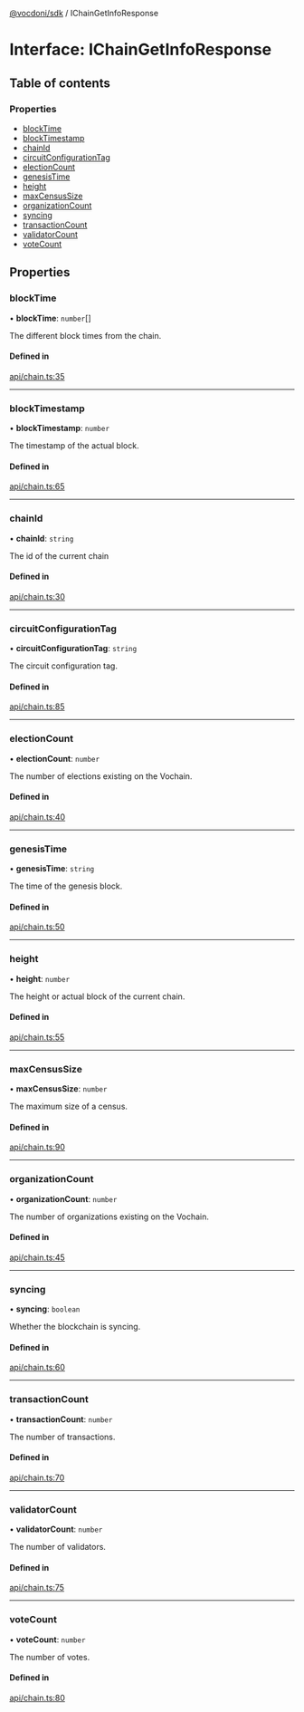 [@vocdoni/sdk](/sdk) / IChainGetInfoResponse

# Interface: IChainGetInfoResponse

## Table of contents

### Properties

- [blockTime](IChainGetInfoResponse#blocktime)
- [blockTimestamp](IChainGetInfoResponse#blocktimestamp)
- [chainId](IChainGetInfoResponse#chainid)
- [circuitConfigurationTag](IChainGetInfoResponse#circuitconfigurationtag)
- [electionCount](IChainGetInfoResponse#electioncount)
- [genesisTime](IChainGetInfoResponse#genesistime)
- [height](IChainGetInfoResponse#height)
- [maxCensusSize](IChainGetInfoResponse#maxcensussize)
- [organizationCount](IChainGetInfoResponse#organizationcount)
- [syncing](IChainGetInfoResponse#syncing)
- [transactionCount](IChainGetInfoResponse#transactioncount)
- [validatorCount](IChainGetInfoResponse#validatorcount)
- [voteCount](IChainGetInfoResponse#votecount)

## Properties

### blockTime

• **blockTime**: `number`[]

The different block times from the chain.

#### Defined in

[api/chain.ts:35](https://github.com/vocdoni/vocdoni-sdk/blob/9c64446/src/api/chain.ts#L35)

___

### blockTimestamp

• **blockTimestamp**: `number`

The timestamp of the actual block.

#### Defined in

[api/chain.ts:65](https://github.com/vocdoni/vocdoni-sdk/blob/9c64446/src/api/chain.ts#L65)

___

### chainId

• **chainId**: `string`

The id of the current chain

#### Defined in

[api/chain.ts:30](https://github.com/vocdoni/vocdoni-sdk/blob/9c64446/src/api/chain.ts#L30)

___

### circuitConfigurationTag

• **circuitConfigurationTag**: `string`

The circuit configuration tag.

#### Defined in

[api/chain.ts:85](https://github.com/vocdoni/vocdoni-sdk/blob/9c64446/src/api/chain.ts#L85)

___

### electionCount

• **electionCount**: `number`

The number of elections existing on the Vochain.

#### Defined in

[api/chain.ts:40](https://github.com/vocdoni/vocdoni-sdk/blob/9c64446/src/api/chain.ts#L40)

___

### genesisTime

• **genesisTime**: `string`

The time of the genesis block.

#### Defined in

[api/chain.ts:50](https://github.com/vocdoni/vocdoni-sdk/blob/9c64446/src/api/chain.ts#L50)

___

### height

• **height**: `number`

The height or actual block of the current chain.

#### Defined in

[api/chain.ts:55](https://github.com/vocdoni/vocdoni-sdk/blob/9c64446/src/api/chain.ts#L55)

___

### maxCensusSize

• **maxCensusSize**: `number`

The maximum size of a census.

#### Defined in

[api/chain.ts:90](https://github.com/vocdoni/vocdoni-sdk/blob/9c64446/src/api/chain.ts#L90)

___

### organizationCount

• **organizationCount**: `number`

The number of organizations existing on the Vochain.

#### Defined in

[api/chain.ts:45](https://github.com/vocdoni/vocdoni-sdk/blob/9c64446/src/api/chain.ts#L45)

___

### syncing

• **syncing**: `boolean`

Whether the blockchain is syncing.

#### Defined in

[api/chain.ts:60](https://github.com/vocdoni/vocdoni-sdk/blob/9c64446/src/api/chain.ts#L60)

___

### transactionCount

• **transactionCount**: `number`

The number of transactions.

#### Defined in

[api/chain.ts:70](https://github.com/vocdoni/vocdoni-sdk/blob/9c64446/src/api/chain.ts#L70)

___

### validatorCount

• **validatorCount**: `number`

The number of validators.

#### Defined in

[api/chain.ts:75](https://github.com/vocdoni/vocdoni-sdk/blob/9c64446/src/api/chain.ts#L75)

___

### voteCount

• **voteCount**: `number`

The number of votes.

#### Defined in

[api/chain.ts:80](https://github.com/vocdoni/vocdoni-sdk/blob/9c64446/src/api/chain.ts#L80)
